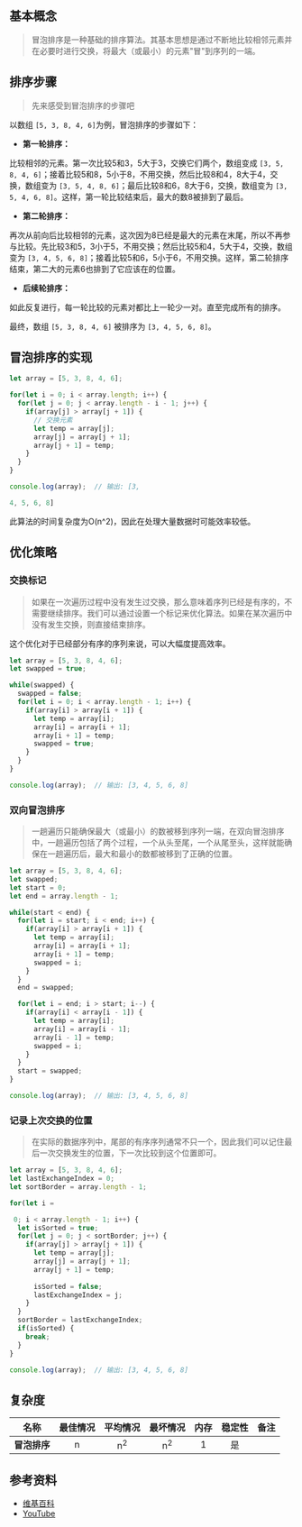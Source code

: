 ## 基本概念

> 冒泡排序是一种基础的排序算法。其基本思想是通过不断地比较相邻元素并在必要时进行交换，将最大（或最小）的元素"冒"到序列的一端。



## 排序步骤

> 先来感受到冒泡排序的步骤吧


以数组 `[5, 3, 8, 4, 6]`为例，冒泡排序的步骤如下：

- **第一轮排序：**

比较相邻的元素。第一次比较5和3，5大于3，交换它们两个，数组变成 `[3, 5, 8, 4, 6]`；接着比较5和8，5小于8，不用交换，然后比较8和4，8大于4，交换，数组变为 `[3, 5, 4, 8, 6]`；最后比较8和6，8大于6，交换，数组变为 `[3, 5, 4, 6, 8]`。这样，第一轮比较结束后，最大的数8被排到了最后。

- **第二轮排序：**

再次从前向后比较相邻的元素，这次因为8已经是最大的元素在末尾，所以不再参与比较。先比较3和5，3小于5，不用交换；然后比较5和4，5大于4，交换，数组变为 `[3, 4, 5, 6, 8]`；接着比较5和6，5小于6，不用交换。这样，第二轮排序结束，第二大的元素6也排到了它应该在的位置。

- **后续轮排序：**

如此反复进行，每一轮比较的元素对都比上一轮少一对。直至完成所有的排序。

最终，数组 `[5, 3, 8, 4, 6]` 被排序为 `[3, 4, 5, 6, 8]`。

## 冒泡排序的实现


```javascript
let array = [5, 3, 8, 4, 6];

for(let i = 0; i < array.length; i++) {
  for(let j = 0; j < array.length - i - 1; j++) {
    if(array[j] > array[j + 1]) {
      // 交换元素
      let temp = array[j];
      array[j] = array[j + 1];
      array[j + 1] = temp;
    }
  }
}

console.log(array);  // 输出: [3, 

4, 5, 6, 8]
```

此算法的时间复杂度为O(n^2)，因此在处理大量数据时可能效率较低。

## 优化策略

### 交换标记

> 如果在一次遍历过程中没有发生过交换，那么意味着序列已经是有序的，不需要继续排序。我们可以通过设置一个标记来优化算法。如果在某次遍历中没有发生交换，则直接结束排序。

这个优化对于已经部分有序的序列来说，可以大幅度提高效率。


```javascript
let array = [5, 3, 8, 4, 6];
let swapped = true;

while(swapped) {
  swapped = false;
  for(let i = 0; i < array.length - 1; i++) {
    if(array[i] > array[i + 1]) {
      let temp = array[i];
      array[i] = array[i + 1];
      array[i + 1] = temp;
      swapped = true;
    }
  }
}

console.log(array);  // 输出: [3, 4, 5, 6, 8]
```

### 双向冒泡排序

> 一趟遍历只能确保最大（或最小）的数被移到序列一端，在双向冒泡排序中，一趟遍历包括了两个过程，一个从头至尾，一个从尾至头，这样就能确保在一趟遍历后，最大和最小的数都被移到了正确的位置。

```javascript
let array = [5, 3, 8, 4, 6];
let swapped;
let start = 0;
let end = array.length - 1;

while(start < end) {
  for(let i = start; i < end; i++) {
    if(array[i] > array[i + 1]) {
      let temp = array[i];
      array[i] = array[i + 1];
      array[i + 1] = temp;
      swapped = i;
    }
  }
  end = swapped;

  for(let i = end; i > start; i--) {
    if(array[i] < array[i - 1]) {
      let temp = array[i];
      array[i] = array[i - 1];
      array[i - 1] = temp;
      swapped = i;
    }
  }
  start = swapped;
}

console.log(array);  // 输出: [3, 4, 5, 6, 8]
```

### 记录上次交换的位置

> 在实际的数据序列中，尾部的有序序列通常不只一个，因此我们可以记住最后一次交换发生的位置，下一次比较到这个位置即可。


```javascript
let array = [5, 3, 8, 4, 6];
let lastExchangeIndex = 0;
let sortBorder = array.length - 1;

for(let i =

 0; i < array.length - 1; i++) {
  let isSorted = true;
  for(let j = 0; j < sortBorder; j++) {
    if(array[j] > array[j + 1]) {
      let temp = array[j];
      array[j] = array[j + 1];
      array[j + 1] = temp;
      
      isSorted = false;
      lastExchangeIndex = j;
    }
  }
  sortBorder = lastExchangeIndex;
  if(isSorted) {
    break;
  }
}

console.log(array);  // 输出: [3, 4, 5, 6, 8]
```

## 复杂度

| 名称                  | 最佳情况          | 平均情况             | 最坏情况               | 内存      | 稳定性    | 备注      |
| --------------------- | :-------------: | :-----------------: | :-----------------: | :-------: | :-------: | :-------- |
| **冒泡排序**       | n               | n<sup>2</sup>       | n<sup>2</sup>       | 1         | 是       |           |

## 参考资料

- [维基百科](https://en.wikipedia.org/wiki/Bubble_sort)
- [YouTube](https://www.youtube.com/watch?v=6Gv8vg0kcHc&index=27&t=0s&list=PLLXdhg_r2hKA7DPDsunoDZ-Z769jWn4R8)